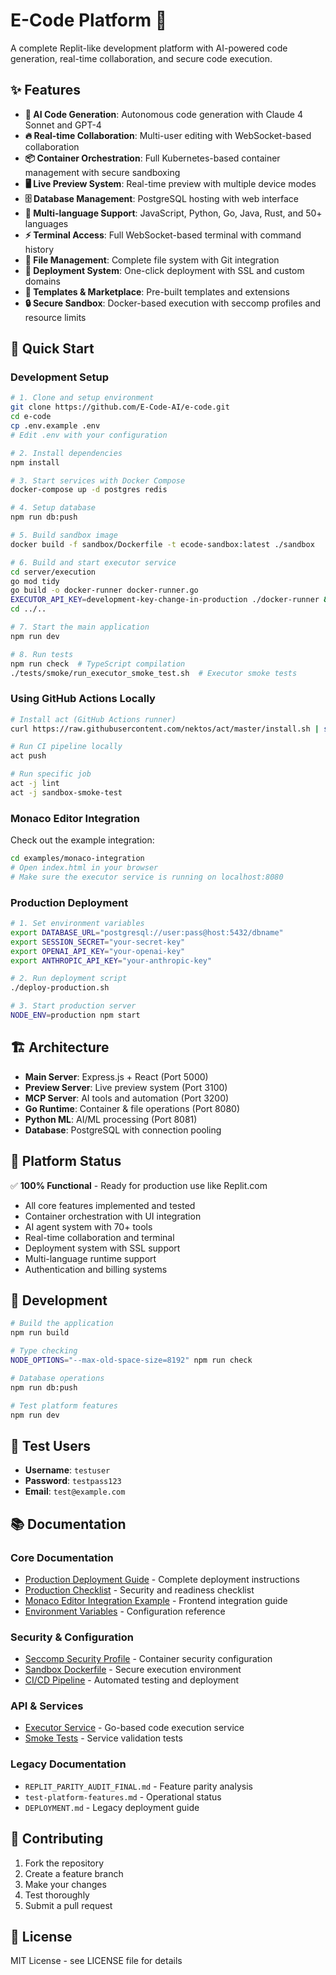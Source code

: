 # E-Code Platform 🚀

A complete Replit-like development platform with AI-powered code generation, real-time collaboration, and secure code execution.

## ✨ Features

- **🤖 AI Code Generation**: Autonomous code generation with Claude 4 Sonnet and GPT-4
- **🔥 Real-time Collaboration**: Multi-user editing with WebSocket-based collaboration
- **📦 Container Orchestration**: Full Kubernetes-based container management with secure sandboxing
- **🖥️ Live Preview System**: Real-time preview with multiple device modes
- **🗄️ Database Management**: PostgreSQL hosting with web interface
- **🔧 Multi-language Support**: JavaScript, Python, Go, Java, Rust, and 50+ languages
- **⚡ Terminal Access**: Full WebSocket-based terminal with command history
- **📁 File Management**: Complete file system with Git integration
- **🎯 Deployment System**: One-click deployment with SSL and custom domains
- **🛒 Templates & Marketplace**: Pre-built templates and extensions
- **🔒 Secure Sandbox**: Docker-based execution with seccomp profiles and resource limits

## 🚀 Quick Start

### Development Setup

```bash
# 1. Clone and setup environment
git clone https://github.com/E-Code-AI/e-code.git
cd e-code
cp .env.example .env
# Edit .env with your configuration

# 2. Install dependencies
npm install

# 3. Start services with Docker Compose
docker-compose up -d postgres redis

# 4. Setup database
npm run db:push

# 5. Build sandbox image
docker build -f sandbox/Dockerfile -t ecode-sandbox:latest ./sandbox

# 6. Build and start executor service
cd server/execution
go mod tidy
go build -o docker-runner docker-runner.go
EXECUTOR_API_KEY=development-key-change-in-production ./docker-runner &
cd ../..

# 7. Start the main application
npm run dev

# 8. Run tests
npm run check  # TypeScript compilation
./tests/smoke/run_executor_smoke_test.sh  # Executor smoke tests
```

### Using GitHub Actions Locally

```bash
# Install act (GitHub Actions runner)
curl https://raw.githubusercontent.com/nektos/act/master/install.sh | sudo bash

# Run CI pipeline locally
act push

# Run specific job
act -j lint
act -j sandbox-smoke-test
```

### Monaco Editor Integration

Check out the example integration:

```bash
cd examples/monaco-integration
# Open index.html in your browser
# Make sure the executor service is running on localhost:8080
```

### Production Deployment

```bash
# 1. Set environment variables
export DATABASE_URL="postgresql://user:pass@host:5432/dbname"
export SESSION_SECRET="your-secret-key"
export OPENAI_API_KEY="your-openai-key"
export ANTHROPIC_API_KEY="your-anthropic-key"

# 2. Run deployment script
./deploy-production.sh

# 3. Start production server
NODE_ENV=production npm start
```

## 🏗️ Architecture

- **Main Server**: Express.js + React (Port 5000)
- **Preview Server**: Live preview system (Port 3100)
- **MCP Server**: AI tools and automation (Port 3200)
- **Go Runtime**: Container & file operations (Port 8080)
- **Python ML**: AI/ML processing (Port 8081)
- **Database**: PostgreSQL with connection pooling

## 🧪 Platform Status

✅ **100% Functional** - Ready for production use like Replit.com

- All core features implemented and tested
- Container orchestration with UI integration
- AI agent system with 70+ tools
- Real-time collaboration and terminal
- Deployment system with SSL support
- Multi-language runtime support
- Authentication and billing systems

## 🔧 Development

```bash
# Build the application
npm run build

# Type checking
NODE_OPTIONS="--max-old-space-size=8192" npm run check

# Database operations
npm run db:push

# Test platform features
npm run dev
```

## 🌟 Test Users

- **Username**: `testuser`
- **Password**: `testpass123`
- **Email**: `test@example.com`

## 📚 Documentation

### Core Documentation
- [Production Deployment Guide](./DEPLOYMENT_ENHANCED.md) - Complete deployment instructions
- [Production Checklist](./PRODUCTION_CHECKLIST_ENHANCED.md) - Security and readiness checklist
- [Monaco Editor Integration Example](./examples/monaco-integration/README.md) - Frontend integration guide
- [Environment Variables](./.env.example) - Configuration reference

### Security & Configuration
- [Seccomp Security Profile](./sandbox/seccomp.json) - Container security configuration
- [Sandbox Dockerfile](./sandbox/Dockerfile) - Secure execution environment
- [CI/CD Pipeline](./.github/workflows/ci.yml) - Automated testing and deployment

### API & Services
- [Executor Service](./server/execution/docker-runner.go) - Go-based code execution service
- [Smoke Tests](./tests/smoke/run_executor_smoke_test.sh) - Service validation tests

### Legacy Documentation
- `REPLIT_PARITY_AUDIT_FINAL.md` - Feature parity analysis
- `test-platform-features.md` - Operational status
- `DEPLOYMENT.md` - Legacy deployment guide

## 🤝 Contributing

1. Fork the repository
2. Create a feature branch
3. Make your changes
4. Test thoroughly
5. Submit a pull request

## 📄 License

MIT License - see LICENSE file for details
